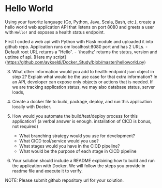 # Hello World

Using your favorite language (Go, Python, Java, Scala, Bash, etc.), create a hello world web application API
that listens on port 8080 and greets a user with `Hello!` and exposes a health status endpoint.

First I coded a web api with Python with Flask module and uploaded it into github repo.
Application runs om localhost:8080 port and has 2 URLs. 
    - Default root URL returns a "Hello".
    - '/heathz' returns the status, version and uptime of api. 
[Here my script] (https://github.com/aykseldi/Docker_Study/blob/master/helloworld.py)

3. What other information would you add to health endpoint json object in step 2? Explain what would be the use case
for that extra information?
In an API, developer can expose only objects or actions that is needed. If we are tracking application status, we may also database status, server loads, 
4. Create a docker file to build, package, deploy, and run this application locally with Docker.    
5. How would you automate the build/test/deploy process for this application? (a verbal answer is enough. installation of CICD is bonus, not required)
   - What branching strategy would you use for development?
   - What CICD tool/service would you use?
   - What stages would you have in the CICD pipeline?
   - What would be the purpose of each stage in CICD pipeline
  


6. Your solution should include a README explaining how to build and run the application with Docker. We will follow the steps you provide in readme file and execute it to verify.

NOTE: Please submit github repository url for your solution.